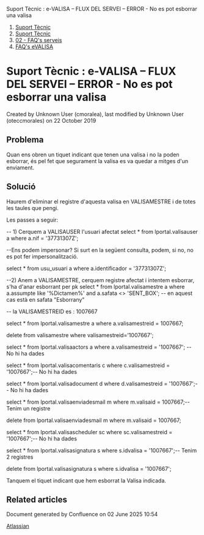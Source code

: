 Suport Tècnic : e-VALISA – FLUX DEL SERVEI – ERROR - No es pot esborrar una valisa  

1.  [Suport Tècnic](index.html)
2.  [Suport Tècnic](13893782.html)
3.  [02 - FAQ's serveis](26313393.html)
4.  [FAQ's eVALISA](28705569.html)

Suport Tècnic : e-VALISA – FLUX DEL SERVEI – ERROR - No es pot esborrar una valisa
==================================================================================

Created by Unknown User (cmoralea), last modified by Unknown User (oteccmorales) on 22 October 2019

Problema
--------

Quan ens obren un tiquet indicant que tenen una valisa i no la poden esborrar, és pel fet que segurament la valisa es va quedar a mitges d'un enviament.

Solució
-------

Haurem d'eliminar el registre d'aquesta valisa en VALISAMESTRE i de totes les taules que pengi.

  

Les passes a seguir:  
  

\-- 1) Cerquem a VALISAUSER l'usuari afectat
select \* from lportal.valisauser a
where a.nif = '37731307Z';

--Ens podem impersonar? Si surt en la següent consulta, podem, si no, no es pot fer impersonalització.

select \* from usu\_usuari a
where a.identificador = '37731307Z';

--2) Anem a VALISAMESTRE, cerquem registre afectat i intentem esborrar, s'ha d'anar esborrant per pk
select \* from lportal.valisamestre a
where a.assumpte like '%Dictamen%'
and a.safata <> 'SENT\_BOX'; -- en aquest cas està en safata "Esborrany"

-- la VALISAMESTREID es : 1007667

select \* from lportal.valisamestre a
where a.valisamestreid = 1007667;

 
delete from valisamestre where valisamestreid='1007667';

select \* from lportal.valisaactors a
where a.valisamestreid = '1007667'; -- No hi ha dades

select \* from lportal.valisacomentaris c
where c.valisamestreid = '1007667';-- No hi ha dades

select \* from lportal.valisadocument d
where d.valisamestreid = '1007667';-- No hi ha dades

select \* from lportal.valisaenviadesmail m
where m.valisaid = 1007667;-- Tenim un registre

delete from lportal.valisaenviadesmail m
where m.valisaid = 1007667;

select \* from lportal.valisascheduler sc
where sc.valisamestreid = '1007667';-- No hi ha dades
 
 
select \* from lportal.valisasignatura s
where s.idvalisa = '1007667';-- Tenim 2 registres

delete from lportal.valisasignatura s
where s.idvalisa = '1007667';

Tanquem el tiquet indicant que hem esborrat la Valisa indicada.

  

Related articles
----------------

  

Document generated by Confluence on 02 June 2025 10:54

[Atlassian](http://www.atlassian.com/)